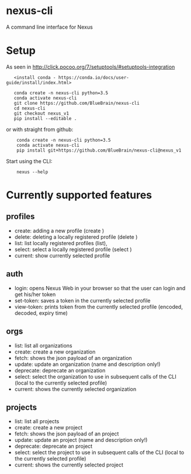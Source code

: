 # nexus-cli
A command line interface for Nexus

# Setup

As seen in http://click.pocoo.org/7/setuptools/#setuptools-integration
```
   <install conda - https://conda.io/docs/user-guide/install/index.html>

   conda create -n nexus-cli python=3.5
   conda activate nexus-cli
   git clone https://github.com/BlueBrain/nexus-cli
   cd nexus-cli
   git checkout nexus_v1
   pip install --editable .
```

or with straight from github:
```
    conda create -n nexus-cli python=3.5
    conda activate nexus-cli
    pip install git+https://github.com/BlueBrain/nexus-cli@nexus_v1
```

Start using the CLI:
```
    nexus --help
```

# Currently supported features

## profiles
* create: adding a new profile (create <name> <URL>)
* delete: deleting a locally registered profile (delete <name>)
* list: list locally registered profiles (list), 
* select: select a locally registered profile (select <name>)
* current: show currently selected profile

## auth
* login: opens Nexus Web in your browser so that the user can login and get his/her token
* set-token: saves a token in the currently selected profile
* view-token: prints token from the currently selected profile (encoded, decoded, expiry time)

## orgs
* list: list all organizations
* create: create a new organization
* fetch: shows the json payload of an organization
* update: update an organization (name and description only!)
* deprecate: deprecate an organization
* select: select the organization to use in subsequent calls of the CLI (local to the currently selected profile)
* current: shows the currently selected organization

## projects
* list: list all projects
* create: create a new project
* fetch: shows the json payload of an project
* update: update an project (name and description only!)
* deprecate: deprecate an project
* select: select the project to use in subsequent calls of the CLI (local to the currently selected profile)
* current: shows the currently selected project
